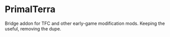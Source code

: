 # PrimalTerra
Bridge addon for TFC and other early-game modification mods. Keeping the useful, removing the dupe.
